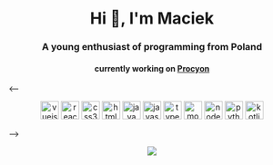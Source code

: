 <h1 align="center">Hi 👋, I'm Maciek</h1>
<h3 align="center">A young enthusiast of programming from Poland</h3>
<h4 align="center">currently working on <a href="https://github.com/mpeciakk/Procyon">Procyon</a></h4>

<--<p align="center">
  <img src="https://konpa.github.io/devicon/devicon.git/icons/vuejs/vuejs-original-wordmark.svg" alt="vuejs" width="32" height="32"/> 
  <img src="https://konpa.github.io/devicon/devicon.git/icons/react/react-original-wordmark.svg" alt="react" width="32" height="32"/> 
  <img src="https://konpa.github.io/devicon/devicon.git/icons/css3/css3-original-wordmark.svg" alt="css3" width="32" height="32"/>
  <img src="https://konpa.github.io/devicon/devicon.git/icons/html5/html5-original-wordmark.svg" alt="html5" width="32" height="32"/>
  <img src="https://konpa.github.io/devicon/devicon.git/icons/java/java-original-wordmark.svg" alt="java" width="32" height="32"/> 
  <img src="https://konpa.github.io/devicon/devicon.git/icons/javascript/javascript-original.svg" alt="javascript" width="32" height="32"/> 
  <img src="https://konpa.github.io/devicon/devicon.git/icons/typescript/typescript-original.svg" alt="typescript" width="32" height="32"/> 
  <img src="https://konpa.github.io/devicon/devicon.git/icons/mongodb/mongodb-original-wordmark.svg" alt="mongodb" width="32" height="32"/>
  <img src="https://konpa.github.io/devicon/devicon.git/icons/nodejs/nodejs-original-wordmark.svg" alt="nodejs" width="32" height="32"/>
  <img src="https://konpa.github.io/devicon/devicon.git/icons/python/python-original-wordmark.svg" alt="python" width="32" height="32"/>
  <img src="https://upload.wikimedia.org/wikipedia/commons/7/74/Kotlin-logo.svg" alt="kotlin" width="32" height="32"/>
</p>-->

<p align="center"><img src="https://github-readme-stats.vercel.app/api/?username=mpeciakk" /></a>
